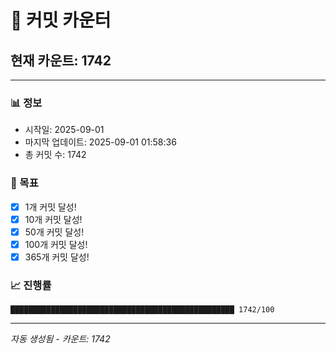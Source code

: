 # 🔢 커밋 카운터

## 현재 카운트: 1742

---

### 📊 정보
- 시작일: 2025-09-01
- 마지막 업데이트: 2025-09-01 01:58:36
- 총 커밋 수: 1742

### 🎯 목표
- [x] 1개 커밋 달성!
- [x] 10개 커밋 달성!
- [x] 50개 커밋 달성!
- [x] 100개 커밋 달성!
- [x] 365개 커밋 달성!

### 📈 진행률
```
██████████████████████████████████████████████████ 1742/100
```

---
*자동 생성됨 - 카운트: 1742*
